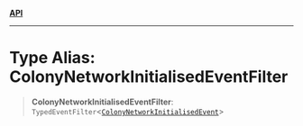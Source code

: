 [**API**](../../../README.md)

***

# Type Alias: ColonyNetworkInitialisedEventFilter

> **ColonyNetworkInitialisedEventFilter**: `TypedEventFilter`\<[`ColonyNetworkInitialisedEvent`](ColonyNetworkInitialisedEvent.md)\>
